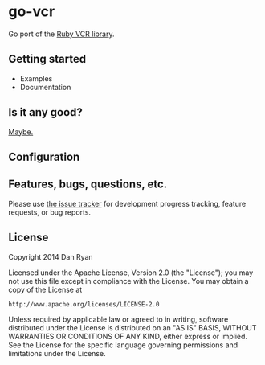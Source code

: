 # go-vcr

Go port of the [Ruby VCR library](https://github.com/vcr/vcr).

## Getting started

* Examples
* Documentation

## Is it any good?

[Maybe.](http://news.ycombinator.com/item?id=3067434)

## Configuration

## Features, bugs, questions, etc.

Please use [the issue tracker](https://github.com/danryan/hal/issues) for development progress tracking, feature requests, or bug reports.

## License

Copyright 2014 Dan Ryan

Licensed under the Apache License, Version 2.0 (the "License");
you may not use this file except in compliance with the License.
You may obtain a copy of the License at

    http://www.apache.org/licenses/LICENSE-2.0

Unless required by applicable law or agreed to in writing, software
distributed under the License is distributed on an "AS IS" BASIS,
WITHOUT WARRANTIES OR CONDITIONS OF ANY KIND, either express or implied.
See the License for the specific language governing permissions and
limitations under the License.

